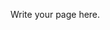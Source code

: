 <!-- 
.. title: Visa
.. slug: visa
.. date: 2015-12-10 09:19:25 UTC+13:00
.. tags: 
.. category: 
.. link: 
.. description: 
.. type: text
-->

Write your page here.
